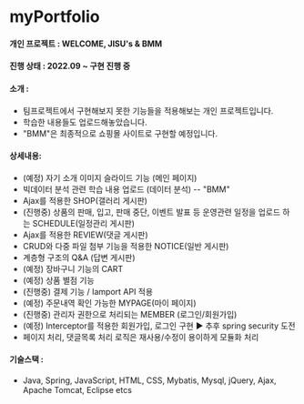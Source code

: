 # myPortfolio



#### 개인 프로젝트 : WELCOME, JISU's & BMM
#### 진행 상태 : 2022.09 ~ 구현 진행 중
#### 소개 :  
- 팀프로젝트에서 구현해보지 못한 기능들을 적용해보는 개인 프로젝트입니다. 
- 학습한 내용들도 업로드해놓았습니다.
- "BMM"은 최종적으로 쇼핑몰 사이트로 구현할 예정입니다. 

#### 상세내용: 
- (예정) 자기 소개 이미지 슬라이드 기능 (메인 페이지)
- 빅데이터 분석 관련 학습 내용 업로드 (데이터 분석)
-- "BMM"
- Ajax를 적용한 SHOP(갤러리 게시판)
- (진행중) 상품의 판매, 입고, 판매 중단, 이벤트 발표 등 운영관련 일정을 업로드 하는 SCHEDULE(일정관리 게시판)
- Ajax를 적용한 REVIEW(댓글 게시판)
- CRUD와 다중 파일 첨부 기능을 적용한 NOTICE(일반 게시판)
- 계층형 구조의 Q&A (답변 게시판)
- (예정) 장바구니 기능의 CART
- (예정) 상품 별점 기능
- (진행중) 결제 기능 / Iamport API 적용 
- (예정) 주문내역 확인 가능한 MYPAGE(마이 페이지) 
- (진행중) 관리자 권한으로 처리되는 MEMBER (로그인/회원가입)
- (예정) Interceptor를 적용한 회원가입, 로그인 구현 ▶ 추후 spring security 도전
- 페이지 처리, 댓글목록 처리 로직은 재사용/수정이 용이하게 모듈화 처리

#### 기술스택 : 
- Java, Spring, JavaScript, HTML, CSS, Mybatis, Mysql, jQuery, Ajax, Apache Tomcat, Eclipse etcs
